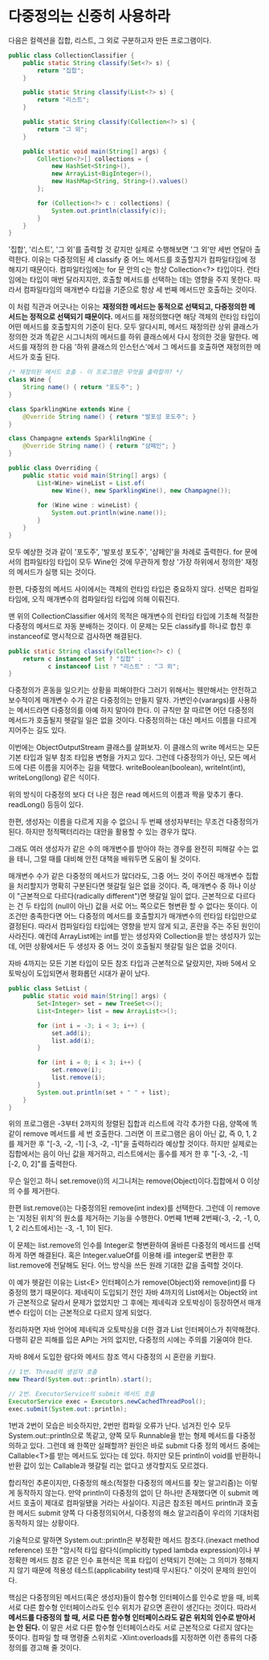# 다중정의는 신중히 사용하라
다음은 컬렉션을 집합, 리스트, 그 외로 구분하고자 만든 프로그램이다.
```java
public class CollectionClassifier {
    public static String classify(Set<?> s) {
        return "집합";
    }

    public static String classify(List<?> s) {
        return "리스트";
    }

    public static String classify(Collection<?> s) {
        return "그 외";
    }

    public static void main(String[] args) {
        Collection<?>[] collections = {
            new HashSet<String>(),
            new ArrayList<BigInteger>(),
            new HashMap<String, String>().values()
        };

        for (Collection<?> c : collections) {
            System.out.println(classify(c));
        }
    }
}
```
'집합', '리스트', '그 외'를 출력할 것 같지만 실제로 수행해보면 '그 외'만 세번 연달아 출력한다. 이유는 다중정의된 세 classify 중 어느 메서드를 호출할지가 컴파일타임에 정해지기 때문이다. 컴파일타임에는 for 문 안의 c는 항상 Collection<?> 타입이다. 런타임에는 타입이 매번 달라지지만, 호출할 메서드를 선택하는 데는 영향을 주지 못한다. 따라서 컴파일타임의 매개변수 타입을 기준으로 항상 세 번째 메서드만 호출하는 것이다.

이 처럼 직관과 어긋나는 이유는 **재정의한 메서드는 동적으로 선택되고, 다중정의한 메서드는 정적으로 선택되기 때문이다.** 메서드를 재정의했다면 해당 객체의 런타임 타입이 어떤 메서드를 호출할지의 기준이 된다. 모두 알다시피, 메서드 재정의란 상위 클래스가 정의한 것과 똑같은 시그니처의 메서드를 하위 클래스에서 다시 정의한 것을 말한다. 메서드를 재정의 한 다음 '하위 클래스의 인스턴스'에서 그 메서드를 호출하면 재정의한 메서드가 호출 된다.
```java
/* 재정의된 메서드 호출 - 이 프로그램은 무엇을 출력할까? */
class Wine {
    String name() { return "포도주"; }
}

class SparklingWine extends Wine {
    @Override String name() { return "발포성 포도주"; }
}

class Champagne extends SparklilngWine {
    @Override String name() { return "샴페인"; }
}

public class Overriding {
    public static void main(String[] args) {
        List<Wine> wineList = List.of(
            new Wine(), new SparklingWine(), new Champagne());
        
        for (Wine wine : wineList) {
            System.out.println(wine.name());
        }
    }
}
```
모두 예상한 것과 같이 '포도주', '발포성 포도주', '샴페인'을 차례로 출력한다. for 문에서의 컴파일타임 타입이 모두 Wine인 것에 무관하게 항상 '가장 하위에서 정의한' 재정의 메서드가 실행 되는 것이다.

한편, 다중정의 메서드 사이에서는 객체의 런타임 타입은 중요하지 않다. 선택은 컴파일타임에, 오직 매개변수의 컴파일타임 타입에 의해 이뤄진다.

맨 위의 CollectionClassifier 에서의 목적은 매개변수의 런타임 타입에 기초해 적절한 다중정의 메서드로 자동 분배하는 것이다. 이 문제는 모든 classify를 하나로 합친 후 instanceof로 명시적으로 검사하면 해결된다.
```java
public static String classify(Collection<?> c) {
    return c instanceof Set ? "집합" :
           c instanceof List ? "리스트" : "그 외";
}
```
다중정의가 혼동을 일으키는 상황을 피해야한다 그러기 위해서는 웬만해서는 안전하고 보수적이게 매개변수 수가 같은 다중정의는 만들지 말자. 가변인수(varargs)를 사용하는 메서드라면 다중정의를 아예 하지 말아야 한다. 이 규칙만 잘 따르면 어던 다중정의 메서드가 호출될지 헷갈일 일은 없을 것이다. 다중정의하는 대신 메서드 이름을 다르게 지어주는 길도 있다.

이번에는 ObjectOutputStream 클래스를 살펴보자. 이 클래스의 write 메서드는 모든 기본 타입과 일부 참조 타입용 변형을 가지고 있다. 그런데 다중정의가 아닌, 모든 메서드에 다른 이름을 지어주는 길을 택했다. writeBoolean(boolean), writeInt(int), writeLong(long) 같은 식이다.

위의 방식이 다중정의 보다 더 나은 점은 read 메서드의 이름과 짝을 맞추기 좋다. readLong() 등등이 있다.

한편, 생성자는 이름을 다르게 지을 수 없으니 두 번째 생성자부터는 무조건 다중정의가 된다. 하지만 정적팩터리라는 대안을 활용할 수 있는 경우가 많다.

그래도 여러 생성자가 같은 수의 매개변수를 받아야 하는 경우를 완전히 피해갈 수는 없을 테니, 그럴 때를 대비해 안전 대책을 배워두면 도움이 될 것이다.

매개변수 수가 같은 다중정의 메서드가 많더라도, 그중 어느 것이 주어진 매개변수 집합을 처리할지가 명확히 구분된다면 헷갈릴 일은 없을 것이다. 즉, 매개변수 중 하나 이상이 "근본적으로 다르다(radically different")면 헷갈일 일이 없다. 근본적으로 다르다는 건 두 타입의 (null이 아닌) 값을 서로 어느 쪽으로든 형변환 할 수 없다는 뜻이다. 이 조건만 충족한다면 어느 다중정의 메서드를 호출할지가 매개변수의 런타임 타입만으로 결정된다. 따라서 컴파일타임 타입에는 영향을 받지 않게 되고, 혼란을 주는 주된 원인이 사라진다. 예컨데 ArrayList에는 int를 받는 생성자와 Collection을 받는 생성자가 있는데, 어떤 상황에서든 두 생성자 중 어느 것이 호출될지 헷갈릴 일은 없을 것이다.

자바 4까지는 모든 기본 타입이 모든 참조 타입과 근본적으로 달랐지만, 자바 5에서 오토박싱이 도입되면서 평화롭던 시대가 끝이 났다.
```java
public class SetList {
    public static void main(String[] args) {
        Set<Integer> set = new TreeSet<>();
        List<Integer> list = new ArrayList<>();

        for (int i = -3; i < 3; i++) {
            set.add(i);
            list.add(i);
        }

        for (int i = 0; i < 3; i++) {
            set.remove(i);
            list.remove(i);
        }
        System.out.println(set + " " + list);
    }
}
```
위의 프로그램은 -3부터 2까지의 정렬된 집합과 리스트에 각각 추가한 다음, 양쪽에 똑같이 remove 메서드를 세 번 호출한다. 그러면 이 프로그램은 음이 아닌 값, 즉 0, 1, 2를 제거한 후 "[-3, -2, -1] [-3, -2, -1]"을 출력하리라 예상할 것이다. 하지만 실제로는 집합에서는 음이 아닌 값을 제거하고, 리스트에서는 홀수를 제거 한 후 "[-3, -2, -1] [-2, 0, 2]"를 출력한다.

무슨 일인고 하니 set.remove(i)의 시그니처는 remove(Object)이다.집합에서 0 이상의 수를 제거한다.

한편 list.remove(i)는 다중정의된 remove(int index)를 선택한다. 그런데 이 remove는 '지정된 위치'의 원소를 제거하는 기능을 수행한다. 0번째 1번째 2번째(-3, -2, -1, 0, 1, 2 리스트에서)는 -3, -1, 1이 된다.

이 문제는 list.remove의 인수를 Integer로 형변환하여 올바른 다중정의 메서드를 선택하게 하면 해결된다. 혹은 Integer.valueOf를 이용해 i를 integer로 변환한 후 list.remove에 전달해도 된다. 어느 방식을 쓰든 원래 기대한 값을 출력할 것이다.

이 예가 헷갈린 이유는 List\<E> 인터페이스가 remove(Object)와 remove(int)를 다중정의 했기 때문이다. 제네릭이 도입되기 전인 자바 4까지의 List에서는 Object와 int가 근본적으로 달라서 문제가 없었지만 그 후에는 제네릭과 오토박싱이 등장하면서 매개변수 타입이 더는 근본적으로 다르지 않게 되었다.

정리하자면 자바 언어에 제네릭과 오토박싱을 더한 결과 List 인터페이스가 취약해졌다. 다행히 같은 피해를 입은 API는 거의 없지만, 다중정의 시에는 주의를 기울여야 한다.

자바 8에서 도입한 람다와 메서드 참조 역시 다중정의 시 혼란을 키웠다.
```java
// 1번. Thread의 생성자 호출
new Theard(System.out::println).start();

// 2번. ExecutorService의 submit 메서드 호출
ExecutorService exec = Executors.newCachedThreadPool();
exec.submit(System.out::println);
```
1번과 2번이 모습은 비슷하지만, 2번만 컴파일 오류가 난다. 넘겨진 인수 모두 System.out::println으로 똑같고, 양쪽 모두 Runnable을 받는 형제 메서드를 다중정의하고 있다. 그런데 왜 한쪽만 실패할까? 원인은 바로 submit 다중 정의 메서드 중에는 Callable\<T>를 받는 메서드도 있다는 데 있다. 하지만 모든 println이 void를 반환하니 반환 값이 있는 Callable과 헷갈릴 리는 없다고 생각할지도 모르겠다.

합리적인 추론이지만, 다중정의 해소(적절한 다중정의 메서드를 찾는 알고리즘)는 이렇게 동작하지 않는다. 만약 println이 다중정의 없이 단 하나만 존재했다면 이 submit 메서드 호출이 제대로 컴파일됐을 거라는 사실이다. 지금은 참조된 메서드 println과 호출한 메서드 submit 양쪽 다 다중정의되어서, 다중정의 해소 알고리즘이 우리의 기대처럼 동작하지 않는 상황이다.

기술적으로 말하면 System.out::println은 부정확한 메서드 참조다.(inexact method reference) 또한 "암시적 타입 람다식(implicitly typed lambda expression)이나 부정확한 메서드 참조 같은 인수 표현식은 목표 타입이 선택되기 전에는 그 의미가 정해지지 않기 때문에 적용성 테스트(applicability test)때 무시된다." 이것이 문제의 원인이다.

핵심은 다중정의된 메서드(혹은 생성자)들이 함수형 인터페이스를 인수로 받을 때, 비록 서로 다른 함수형 인터페이스라도 인수 위치가 같으면 혼란이 생긴다는 것이다. 따라서 **메서드를 다중정의 할 때, 서로 다른 함수형 인터페이스라도 같은 위치의 인수로 받아서는 안 된다.** 이 말은 서로 다른 함수형 인터페이스라도 서로 근본적으로 다르지 않다는 뜻이다. 컴파일 할 때 명령줄 스위치로 -Xlint:overloads를 지정하면 이런 종류의 다중정의를 경고해 줄 것이다.



